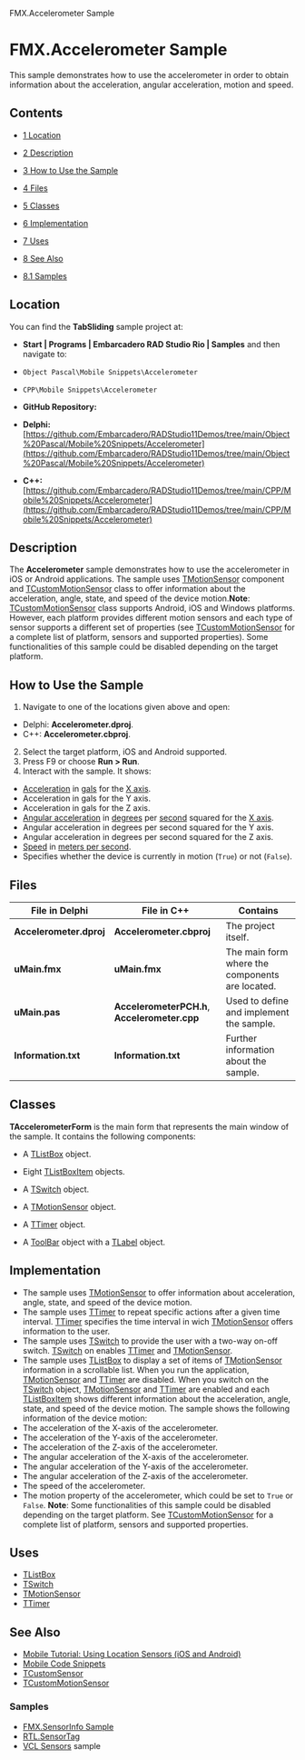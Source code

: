 FMX.Accelerometer Sample[]()
# FMX.Accelerometer Sample 


This sample demonstrates how to use the accelerometer in order to obtain information about the acceleration, angular acceleration, motion and speed.
## Contents



* [1 Location](#Location)
* [2 Description](#Description)
* [3 How to Use the Sample](#How_to_Use_the_Sample)
* [4 Files](#Files)
* [5 Classes](#Classes)
* [6 Implementation](#Implementation)
* [7 Uses](#Uses)
* [8 See Also](#See_Also)

* [8.1 Samples](#Samples)


## Location 

You can find the **TabSliding** sample project at:
* **Start | Programs | Embarcadero RAD Studio Rio | Samples** and then navigate to:

* `Object Pascal\Mobile Snippets\Accelerometer`
* `CPP\Mobile Snippets\Accelerometer`

* **GitHub Repository:**

* **Delphi:**[https://github.com/Embarcadero/RADStudio11Demos/tree/main/Object%20Pascal/Mobile%20Snippets/Accelerometer](https://github.com/Embarcadero/RADStudio11Demos/tree/main/Object%20Pascal/Mobile%20Snippets/Accelerometer)
* **C++:**[https://github.com/Embarcadero/RADStudio11Demos/tree/main/CPP/Mobile%20Snippets/Accelerometer](https://github.com/Embarcadero/RADStudio11Demos/tree/main/CPP/Mobile%20Snippets/Accelerometer)

## Description 

The **Accelerometer** sample demonstrates how to use the accelerometer in iOS or Android applications. The sample uses [TMotionSensor](http://docwiki.embarcadero.com/Libraries/en/System.Sensors.Components.TMotionSensor) component and [TCustomMotionSensor](http://docwiki.embarcadero.com/Libraries/en/System.Sensors.TCustomMotionSensor) class to offer information about the acceleration, angle, state, and speed of the device motion.**Note**: [TCustomMotionSensor](http://docwiki.embarcadero.com/Libraries/en/System.Sensors.TCustomMotionSensor) class supports Android, iOS and Windows platforms. However, each platform provides different motion sensors and each type of sensor supports a different set of properties (see [TCustomMotionSensor](http://docwiki.embarcadero.com/Libraries/en/System.Sensors.TCustomMotionSensor) for a complete list of platform, sensors and supported properties). Some functionalities of this sample could be disabled depending on the target platform.
## How to Use the Sample 


1.  Navigate to one of the locations given above and open:

*  Delphi: **Accelerometer.dproj**.
*  C++: **Accelerometer.cbproj**.

2.  Select the target platform, iOS and Android supported.
3.  Press F9 or choose **Run > Run**.
4.  Interact with the sample. It shows:

* [Acceleration](http://en.wikipedia.org/wiki/Acceleration) in [gals](http://en.wikipedia.org/wiki/Gal_(unit)) for the [X axis](http://en.wikipedia.org/wiki/Cartesian_coordinate_system#Cartesian_coordinates_in_three_dimensions).
*  Acceleration in gals for the Y axis.
*  Acceleration in gals for the Z axis.
* [Angular acceleration](http://en.wikipedia.org/wiki/Angular_acceleration) in [degrees](http://en.wikipedia.org/wiki/Degree_(angle)) per [second](http://en.wikipedia.org/wiki/Second) squared for the [X axis](http://en.wikipedia.org/wiki/Cartesian_coordinate_system#Cartesian_coordinates_in_three_dimensions).
*  Angular acceleration in degrees per second squared for the Y axis.
*  Angular acceleration in degrees per second squared for the Z axis.
* [Speed](http://en.wikipedia.org/wiki/Speed) in [meters per second](http://en.wikipedia.org/wiki/Metre_per_second).
*  Specifies whether the device is currently in motion (`True`) or not (`False`).

## Files 



| **File in Delphi**      | **File in C++**                               | **Contains**                                    |
| ----------------------- | --------------------------------------------- | ----------------------------------------------- |
| **Accelerometer.dproj** | **Accelerometer.cbproj**                      | The project itself.                             |
| **uMain.fmx**           | **uMain.fmx**                                 | The main form where the components are located. |
| **uMain.pas**           | **AccelerometerPCH.h**, **Accelerometer.cpp** | Used to define and implement the sample.        |
| **Information.txt**     | **Information.txt**                           | Further information about the sample.           |


## Classes 

**TAccelerometerForm** is the main form that represents the main window of the sample. It contains the following components:
*  A [TListBox](http://docwiki.embarcadero.com/Libraries/en/FMX.ListBox.TListBox) object.

*  Eight [TListBoxItem](http://docwiki.embarcadero.com/Libraries/en/FMX.ListBox.TListBoxItem) objects.
*  A [TSwitch](http://docwiki.embarcadero.com/Libraries/en/FMX.StdCtrls.TSwitch) object.

*  A [TMotionSensor](http://docwiki.embarcadero.com/Libraries/en/System.Sensors.Components.TMotionSensor) object.
*  A [TTimer](http://docwiki.embarcadero.com/Libraries/en/FMX.Types.TTimer) object.
*  A [ToolBar](http://docwiki.embarcadero.com/Libraries/en/FMX.StdCtrls.TToolBar) object with a [TLabel](http://docwiki.embarcadero.com/Libraries/en/FMX.StdCtrls.TLabel) object.

## Implementation 


*  The sample uses [TMotionSensor](http://docwiki.embarcadero.com/Libraries/en/System.Sensors.Components.TMotionSensor) to offer information about acceleration, angle, state, and speed of the device motion.
*  The sample uses [TTimer](http://docwiki.embarcadero.com/Libraries/en/FMX.Types.TTimer) to repeat specific actions after a given time interval. [TTimer](http://docwiki.embarcadero.com/Libraries/en/FMX.Types.TTimer) specifies the time interval in wich [TMotionSensor](http://docwiki.embarcadero.com/Libraries/en/System.Sensors.Components.TMotionSensor) offers information to the user.
*  The sample uses [TSwitch](http://docwiki.embarcadero.com/Libraries/en/FMX.StdCtrls.TSwitch) to provide the user with a two-way on-off switch. [TSwitch](http://docwiki.embarcadero.com/Libraries/en/FMX.StdCtrls.TSwitch) on enables [TTimer](http://docwiki.embarcadero.com/Libraries/en/FMX.Types.TTimer) and [TMotionSensor](http://docwiki.embarcadero.com/Libraries/en/System.Sensors.Components.TMotionSensor).
*  The sample uses [TListBox](http://docwiki.embarcadero.com/Libraries/en/FMX.ListBox.TListBox) to display a set of items of [TMotionSensor](http://docwiki.embarcadero.com/Libraries/en/System.Sensors.Components.TMotionSensor) information in a scrollable list.
When you run the application, [TMotionSensor](http://docwiki.embarcadero.com/Libraries/en/System.Sensors.Components.TMotionSensor) and [TTimer](http://docwiki.embarcadero.com/Libraries/en/FMX.Types.TTimer) are disabled. When you switch on the [TSwitch](http://docwiki.embarcadero.com/Libraries/en/FMX.StdCtrls.TSwitch) object, [TMotionSensor](http://docwiki.embarcadero.com/Libraries/en/System.Sensors.Components.TMotionSensor) and [TTimer](http://docwiki.embarcadero.com/Libraries/en/FMX.Types.TTimer) are enabled and each [TListBoxItem](http://docwiki.embarcadero.com/Libraries/en/FMX.ListBox.TListBoxItem) shows different information about the acceleration, angle, state, and speed of the device motion. The sample shows the following information of the device motion:
*  The acceleration of the X-axis of the accelerometer.
*  The acceleration of the Y-axis of the accelerometer.
*  The acceleration of the Z-axis of the accelerometer.
*  The angular acceleration of the X-axis of the accelerometer.
*  The angular acceleration of the Y-axis of the accelerometer.
*  The angular acceleration of the Z-axis of the accelerometer.
*  The speed of the accelerometer.
*  The motion property of the accelerometer, which could be set to `True` or `False`.
**Note**: Some functionalities of this sample could be disabled depending on the target platform. See [TCustomMotionSensor](http://docwiki.embarcadero.com/Libraries/en/System.Sensors.TCustomMotionSensor) for a complete list of platform, sensors and supported properties.
## Uses 


* [TListBox](http://docwiki.embarcadero.com/Libraries/en/FMX.ListBox.TListBox)
* [TSwitch](http://docwiki.embarcadero.com/Libraries/en/FMX.StdCtrls.TSwitch)
* [TMotionSensor](http://docwiki.embarcadero.com/Libraries/en/System.Sensors.Components.TMotionSensor)
* [TTimer](http://docwiki.embarcadero.com/Libraries/en/FMX.Types.TTimer)

## See Also 


* [Mobile Tutorial: Using Location Sensors (iOS and Android)](http://docwiki.embarcadero.com/RADStudio/en/Mobile_Tutorial:_Using_Location_Sensors_(iOS_and_Android))
* [Mobile Code Snippets](http://docwiki.embarcadero.com/RADStudio/en/Mobile_Code_Snippets)
* [TCustomSensor](http://docwiki.embarcadero.com/Libraries/en/System.Sensors.TCustomSensor)
* [TCustomMotionSensor](http://docwiki.embarcadero.com/Libraries/en/System.Sensors.TCustomMotionSensor)

### Samples 


* [FMX.SensorInfo Sample](http://docwiki.embarcadero.com/CodeExamples/en/FMX.SensorInfo_Sample)
* [RTL.SensorTag](http://docwiki.embarcadero.com/CodeExamples/en/RTL.SensorTag)
* [VCL Sensors](http://docwiki.embarcadero.com/CodeExamples/en/VCL.Sensors_Sample) sample





